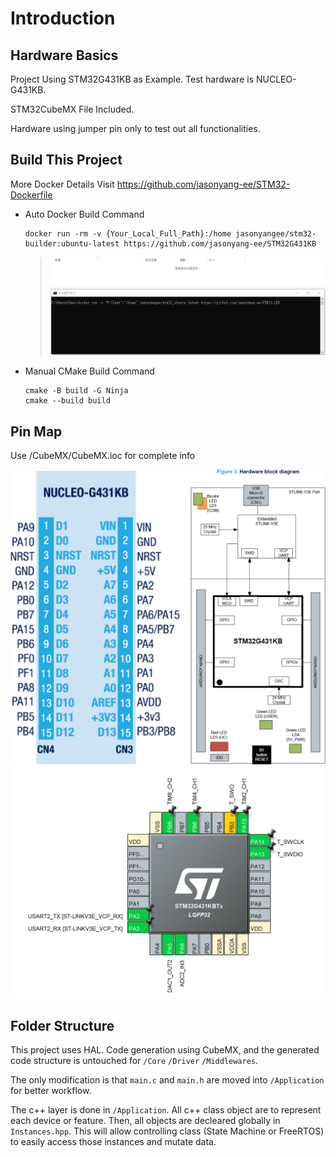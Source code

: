 # Introduction



## Hardware Basics

Project Using STM32G431KB as Example. Test hardware is NUCLEO-G431KB.

STM32CubeMX File Included.

Hardware using jumper pin only to test out all functionalities.



## Build This Project

More Docker Details Visit <https://github.com/jasonyang-ee/STM32-Dockerfile>

- Auto Docker Build Command
	```
	docker run -rm -v {Your_Local_Full_Path}:/home jasonyangee/stm32-builder:ubuntu-latest https://github.com/jasonyang-ee/STM32G431KB
	```
	> ![Run](img/run.gif)

- Manual CMake Build Command
	```
	cmake -B build -G Ninja
	cmake --build build
	```


## Pin Map

Use /CubeMX/CubeMX.ioc for complete info

![diagram](img/HardwareMap.png)
![map](img/PinMap.png)



## Folder Structure

This project uses HAL. Code generation using CubeMX, and the generated code structure is untouched for `/Core` `/Driver` `/Middlewares`.

The only modification is that `main.c` and `main.h` are moved into `/Application` for better workflow.

The c++ layer is done in `/Application`. All c++ class object are to represent each device or feature. Then, all objects are decleared globally in `Instances.hpp`. This will allow controlling class (State Machine or FreeRTOS) to easily access those instances and mutate data.


